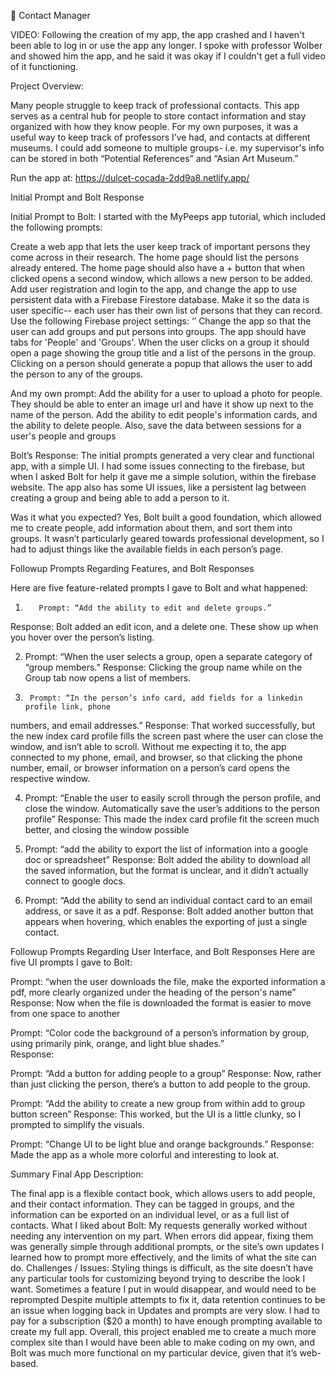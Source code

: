 📱 Contact Manager

VIDEO: 
Following the creation of my app, the app crashed and I haven't been able to log in or use the app any longer. I spoke with professor Wolber and showed him the app, and he said it was okay if I couldn't get a full video of it functioning.

Project Overview:

Many people struggle to keep track of professional contacts. This app serves as a central hub for people to store contact information and stay organized with how they know people. For my own purposes, it was a useful way to keep track of professors I’ve had, and contacts at different museums. I could add someone to multiple groups- i.e. my supervisor's info can be stored in both “Potential References” and “Asian Art Museum.” 

Run the app at:
https://dulcet-cocada-2dd9a8.netlify.app/ 

Initial Prompt and Bolt Response

Initial Prompt to Bolt: 
I started with the MyPeeps app tutorial, which included the following prompts:

Create a web app that lets the user keep track of important persons they come across in their research. The home page should list the persons already entered. The home page should also have a + button that when clicked opens a second window, which allows a new person to be added. 
Add user registration and login to the app, and change the app to use persistent data with a Firebase Firestore database. Make it so the data is user specific-- each user has their own list of persons that they can record. Use the following Firebase project settings: ‘’
Change the app so that the user can add groups and put persons into groups. The app should have tabs for 'People' and 'Groups'. When the user clicks on a group it should open a page showing the group title and a list of the persons in the group. Clicking on a person should generate a popup that allows the user to add the person to any of the groups.

And my own prompt: 
Add the ability for a user to upload a photo for people. They should be able to enter an image url and have it show up next to the name of the person. Add the ability to edit people's information cards, and the ability to delete people. Also, save the data between sessions for a user's people and groups

Bolt’s Response:
The initial prompts generated a very clear and functional app, with a simple UI. I had some issues connecting to the firebase, but when I asked Bolt for help it gave me a simple solution, within the firebase website. The app also has some UI issues, like a persistent lag between creating a group and being able to add a person to it. 

Was it what you expected?
Yes, Bolt built a good foundation, which allowed me to create people, add information about them, and sort them into groups. It wasn’t particularly geared towards professional development, so I had to adjust things like the available fields in each person’s page.

Followup Prompts Regarding Features, and Bolt Responses

Here are five feature-related prompts I gave to Bolt and what happened:
1.        Prompt: “Add the ability to edit and delete groups.”
Response: Bolt added an edit icon, and a delete one. These show up when you hover over the person’s listing.

2. 	Prompt: “When the user selects a group, open a separate category of “group 
members.”
Response: Clicking the group name while on the Group tab now opens a list of members. 

3.   	Prompt: “In the person’s info card, add fields for a linkedin profile link, phone 
numbers, and email addresses.”
Response: That worked successfully, but the new index card profile fills the screen past where the user can close the window, and isn’t able to scroll. Without me expecting it to, the app connected to my phone, email, and browser, so that clicking the phone number, email, or browser information on a person’s card opens the respective window. 

4. 	Prompt: “Enable the user to easily scroll through the person profile, and close 
the window. Automatically save the user’s additions to the person profile” Response: This made the index card profile fit the screen much better, and closing the window possible

5. 	Prompt: “add the ability to export the list of information into a google doc or 
spreadsheet” 
Response: Bolt added the ability to download all the saved information, but the format is unclear, and it didn’t actually connect to google docs. 

6. 	Prompt: “Add the ability to send an individual contact card to an email address, 
or save it as a pdf.
Response: Bolt added another button that appears when hovering, which enables the exporting of just a single contact. 

Followup Prompts Regarding User Interface, and Bolt Responses
Here are five UI prompts I gave to Bolt:

Prompt: “when the user downloads the file, make the exported information a pdf, more clearly organized under the heading of the person's name”
 Response: Now when the file is downloaded the format is easier to move from one space to another

Prompt: “Color code the background of a person’s information by group, using primarily pink, orange, and light blue shades.”  
Response: 

Prompt: “Add a button for adding people to a group” 
Response: Now, rather than just clicking the person, there’s a button to add people to the group.

Prompt: “Add the ability to create a new group from within add to group button screen” 
Response: This worked, but the UI is a little clunky, so I prompted to simplify the visuals.

Prompt: “Change UI to be light blue and orange backgrounds.” 
Response: Made the app as a whole more colorful and interesting to look at. 

Summary
Final App Description:

The final app is a flexible contact book, which allows users to add people, and their contact information. They can be tagged in groups, and the information can be exported on an individual level, or as a full list of contacts. 
What I liked about Bolt:
My requests generally worked without needing any intervention on my part.
When errors did appear, fixing them was generally simple through additional prompts, or the site’s own updates
I learned how to prompt more effectively, and the limits of what the site can do.
Challenges / Issues:
Styling things is difficult, as the site doesn’t have any particular tools for customizing beyond trying to describe the look I want.
Sometimes a feature I put in would disappear, and would need to be reprompted
Despite multiple attempts to fix it, data retention continues to be an issue when logging back in
Updates and prompts are very slow.
I had to pay for a subscription ($20 a month) to have enough prompting available to create my full app.
Overall, this project enabled me to create a much more complex site than I would have been able to make coding on my own, and Bolt was much more functional on my particular device, given that it’s web-based. 
